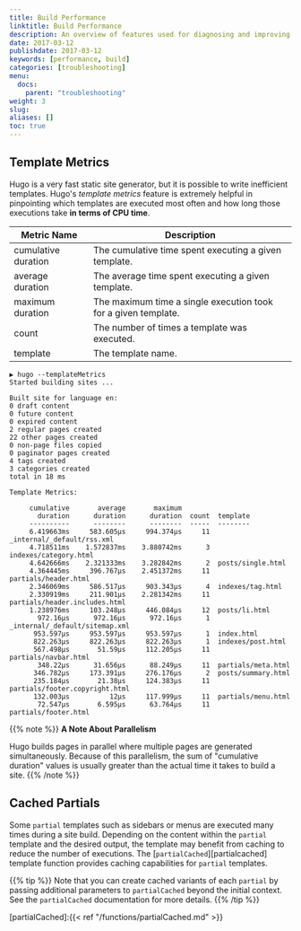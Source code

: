 ```yaml
---
title: Build Performance
linktitle: Build Performance
description: An overview of features used for diagnosing and improving performance issues in site builds.
date: 2017-03-12
publishdate: 2017-03-12
keywords: [performance, build]
categories: [troubleshooting]
menu:
  docs:
    parent: "troubleshooting"
weight: 3
slug:
aliases: []
toc: true
---
```


## Template Metrics

Hugo is a very fast static site generator, but it is possible to write
inefficient templates. Hugo's _template metrics_ feature is extremely helpful
in pinpointing which templates are executed most often and how long those
executions take **in terms of CPU time**.

| Metric Name         | Description                                                    |
| ------------------- | -------------------------------------------------------------- |
| cumulative duration | The cumulative time spent executing a given template.          |
| average duration    | The average time spent executing a given template.             |
| maximum duration    | The maximum time a single execution took for a given template. |
| count               | The number of times a template was executed.                   |
| template            | The template name.                                             |

```
▶ hugo --templateMetrics
Started building sites ...

Built site for language en:
0 draft content
0 future content
0 expired content
2 regular pages created
22 other pages created
0 non-page files copied
0 paginator pages created
4 tags created
3 categories created
total in 18 ms

Template Metrics:

     cumulative       average       maximum
       duration      duration      duration  count  template
     ----------      --------      --------  -----  --------
     6.419663ms     583.605µs     994.374µs     11  _internal/_default/rss.xml
     4.718511ms    1.572837ms    3.880742ms      3  indexes/category.html
     4.642666ms    2.321333ms    3.282842ms      2  posts/single.html
     4.364445ms     396.767µs    2.451372ms     11  partials/header.html
     2.346069ms     586.517µs     903.343µs      4  indexes/tag.html
     2.330919ms     211.901µs    2.281342ms     11  partials/header.includes.html
     1.238976ms     103.248µs     446.084µs     12  posts/li.html
       972.16µs      972.16µs      972.16µs      1  _internal/_default/sitemap.xml
      953.597µs     953.597µs     953.597µs      1  index.html
      822.263µs     822.263µs     822.263µs      1  indexes/post.html
      567.498µs       51.59µs     112.205µs     11  partials/navbar.html
       348.22µs      31.656µs      88.249µs     11  partials/meta.html
      346.782µs     173.391µs     276.176µs      2  posts/summary.html
      235.184µs       21.38µs     124.383µs     11  partials/footer.copyright.html
      132.003µs          12µs     117.999µs     11  partials/menu.html
       72.547µs       6.595µs      63.764µs     11  partials/footer.html
```

{{% note %}}
**A Note About Parallelism**

Hugo builds pages in parallel where multiple pages are generated
simultaneously. Because of this parallelism, the sum of "cumulative duration"
values is usually greater than the actual time it takes to build a site.
{{% /note %}}

## Cached Partials

Some `partial` templates such as sidebars or menus are executed many times
during a site build. Depending on the content within the `partial` template and
the desired output, the template may benefit from caching to reduce the number
of executions. The [`partialCached`][partialcached] template function provides
caching capabilities for `partial` templates.

{{% tip %}}
Note that you can create cached variants of each `partial` by passing additional
parameters to `partialCached` beyond the initial context. See the
`partialCached` documentation for more details.
{{% /tip %}}

[partialCached]:{{< ref "/functions/partialCached.md" >}}
